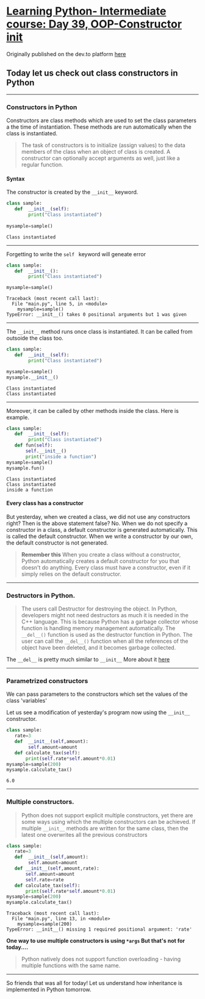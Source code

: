 # [Learning Python- Intermediate course: Day 39, OOP-Constructor __init__](https://dev.to/aatmaj/learning-python-intermediate-course-day-38-oop-constructor-init-2lhj)

Originally published on the dev.to platform [here](https://dev.to/aatmaj/learning-python-intermediate-course-day-38-oop-constructor-init-2lhj)

Today let us check out class constructors in Python
---
____
### Constructors in Python
Constructors are class methods which are used to set the class parameters a the time of instantiation. These methods are run automatically when the class is instantiated. 
> The task of constructors is to initialize (assign values) to the data members of the class when an object of class is created. A constructor can optionally accept arguments as well, just like a regular function.

#### Syntax
The constructor is created by the `__init__` keyword.

```python
class sample:
   def  __init__(self):
        print("Class instantiated")
        
mysample=sample()
```
```
Class instantiated
```
___
Forgetting to write the `self ` keyword will geneate error
```python
class sample:
   def  __init__():
        print("Class instantiated")

mysample=sample()

```
```
Traceback (most recent call last):
  File "main.py", line 5, in <module>
    mysample=sample()
TypeError: __init__() takes 0 positional arguments but 1 was given

```
___
The `__init__` method runs once class is instantiated. 
It can be called from outsoide the class too.
```python
class sample:
   def  __init__(self):
        print("Class instantiated")

mysample=sample()
mysample.__init__()
```
```
Class instantiated
Class instantiated
```
___
Moreover, it can be called by other methods inside the class.
Here is example.

```python
class sample:
   def  __init__(self):
        print("Class instantiated")
   def fun(self):
       self.__init__()
       print("inside a function")
mysample=sample()
mysample.fun()
```
```
Class instantiated
Class instantiated
inside a function

```



#### Every class has a constructor
But yesterday, when we created a class, we did not use any constructors right? Then is the above statement false?
No. When we do not specify a constructor in a class, a default constructor is generated automatically. This is called the default constructor. When we write a constructor by our own, the default constructor is not generated.

> **Remember this** When you create a class without a constructor, Python automatically creates a default constructor for you that doesn't do anything. Every class must have a constructor, even if it simply relies on the default constructor.


___
### Destructors in Python.
> The users call Destructor for destroying the object. In Python, developers might not need destructors as much it is needed in the C++ language. This is because Python has a garbage collector whose function is handling memory management automatically. The `__del__()` function is used as the destructor function in Python. The user can call the `__del__()` function when all the references of the object have been deleted, and it becomes garbage collected.

The `__del__` is pretty much similar to `__init__` More about it [here](https://www.studytonight.com/python/destructors-in-python)

___
### Parametrized constructors
We can pass parameters to the constructors which set the values of the class 'variables'

Let us see a modification of yesterday's program now using the `__init__` constructor.

```python
class sample:
   rate=3
   def  __init__(self,amount):
        self.amount=amount
   def calculate_tax(self):
       print(self.rate*self.amount*0.01)
mysample=sample(200)
mysample.calculate_tax()
```
```
6.0
```
___
### Multiple constructors.

> Python does not support explicit multiple constructors, yet there are some ways using which the multiple constructors can be achieved. If multiple `__init__` methods are written for the same class, then the latest one overwrites all the previous constructors

```python
class sample:
   rate=3
   def  __init__(self,amount):
        self.amount=amount
   def __init__(self,amount,rate):
       self.amount=amount
       self.rate=rate
   def calculate_tax(self):
       print(self.rate*self.amount*0.01)
mysample=sample(200)
mysample.calculate_tax()
```
```
Traceback (most recent call last):
  File "main.py", line 13, in <module>
    mysample=sample(200)
TypeError: __init__() missing 1 required positional argument: 'rate'

```

**One way to use multiple constructors is using `*args` But that's not for today....**


> Python natively does not support function overloading - having multiple functions with the same name.

____
So friends that was all for today! Let us understand how inheritance is implemented in Python tomorrow.
